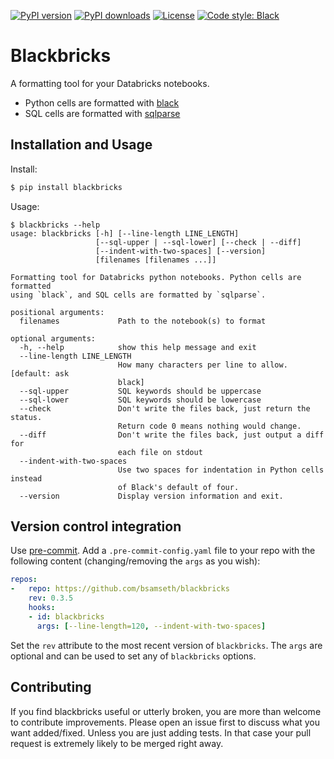 [![PyPI version](https://img.shields.io/pypi/v/blackbricks.svg?logo=pypi&logoColor=FFE873)](https://pypi.org/project/blackbricks/)
[![PyPI downloads](https://img.shields.io/pypi/dm/blackbricks)](https://pypistats.org/packages/blackbricks)
[![License](https://img.shields.io/pypi/l/blackbricks)](LICENSE)
[![Code style: Black](https://img.shields.io/badge/code%20style-black-000000.svg)](https://github.com/psf/black)

# Blackbricks

A formatting tool for your Databricks notebooks.

- Python cells are formatted with [black](https://github.com/psf/black)
- SQL cells are formatted with [sqlparse](https://github.com/andialbrecht/sqlparse)

## Installation and Usage

Install:

```bash
$ pip install blackbricks
```

Usage:

```text
$ blackbricks --help
usage: blackbricks [-h] [--line-length LINE_LENGTH]
                   [--sql-upper | --sql-lower] [--check | --diff]
                   [--indent-with-two-spaces] [--version]
                   [filenames [filenames ...]]

Formatting tool for Databricks python notebooks. Python cells are formatted
using `black`, and SQL cells are formatted by `sqlparse`.

positional arguments:
  filenames             Path to the notebook(s) to format

optional arguments:
  -h, --help            show this help message and exit
  --line-length LINE_LENGTH
                        How many characters per line to allow. [default: ask
                        black]
  --sql-upper           SQL keywords should be uppercase
  --sql-lower           SQL keywords should be lowercase
  --check               Don't write the files back, just return the status.
                        Return code 0 means nothing would change.
  --diff                Don't write the files back, just output a diff for
                        each file on stdout
  --indent-with-two-spaces
                        Use two spaces for indentation in Python cells instead
                        of Black's default of four.
  --version             Display version information and exit.
```


## Version control integration

Use [pre-commit](https://pre-commit.com). Add a
`.pre-commit-config.yaml` file to your repo with the following content (changing/removing the `args` as you wish):

```yaml
repos:
-   repo: https://github.com/bsamseth/blackbricks
    rev: 0.3.5
    hooks:
    - id: blackbricks
      args: [--line-length=120, --indent-with-two-spaces]
```

Set the `rev` attribute to the most recent version of `blackbricks`.
The `args` are optional and can be used to set any of `blackbricks` options.

## Contributing

If you find blackbricks useful or utterly broken, you are more than welcome to contribute improvements. Please open an issue first to discuss what you want added/fixed. Unless you are just adding tests. In that case your pull request is extremely likely to be merged right away.
